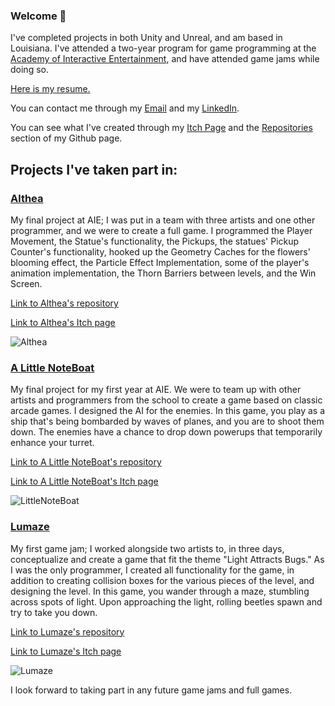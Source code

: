 ### Welcome 👋
I've completed projects in both Unity and Unreal, and am based in Louisiana. I've attended a two-year program for game programming at the [Academy of Interactive Entertainment](https://aie.edu/), and have attended game jams while doing so.

[Here is my resume.](https://resume.creddle.io/resume/capjh56yctc)

You can contact me through my [Email](https://judeous@tutanota.com) and my [LinkedIn](https://www.linkedin.com/in/jude-mentel-7682001bb).

You can see what I've created through my [Itch Page](https://judeous.itch.io/) and the [Repositories](https://github.com/Judeous?tab=repositories) section of my Github page.

## Projects I've taken part in:
### [Althea](https://green-production.itch.io/althea)
My final project at AIE; I was put in a team with three artists and one other programmer, and we were to create a full game. I programmed the Player Movement, the Statue's functionality, the Pickups, the statues' Pickup Counter's functionality, hooked up the Geometry Caches for the flowers' blooming effect, the Particle Effect Implementation, some of the player's animation implementation, the Thorn Barriers between levels, and the Win Screen.

[Link to Althea's repository](https://github.com/Judeous/Althea)

[Link to Althea's Itch page](https://green-production.itch.io/althea)

![Althea](https://user-images.githubusercontent.com/69781551/173691761-2a829af8-344d-411f-867f-50df76c74a47.png)

### [A Little NoteBoat](https://chicory-games.itch.io/little-noteboat)
My final project for my first year at AIE. We were to team up with other artists and programmers from the school to create a game based on classic arcade games. I designed the AI for the enemies. In this game, you play as a ship that's being bombarded by waves of planes, and you are to shoot them down. The enemies have a chance to drop down powerups that temporarily enhance your turret.

[Link to A Little NoteBoat's repository](https://github.com/lucasCampCode/A-Little-Noteboat)

[Link to A Little NoteBoat's Itch page](https://chicory-games.itch.io/little-noteboat)

![LittleNoteBoat](https://user-images.githubusercontent.com/69781551/173690464-fde6acae-9e9e-4329-a0aa-7fbef1c5768f.png)

### [Lumaze](https://judeous.itch.io/lumaze)
My first game jam; I worked alongside two artists to, in three days, conceptualize and create a game that fit the theme "Light Attracts Bugs." As I was the only programmer, I created all functionality for the game, in addition to creating collision boxes for the various pieces of the level, and designing the level. In this game, you wander through a maze, stumbling across spots of light. Upon approaching the light, rolling beetles spawn and try to take you down.

[Link to Lumaze's repository](https://github.com/Judeous/ZenoJam5_Lumaze)

[Link to Lumaze's Itch page](https://judeous.itch.io/lumaze)

![Lumaze](https://user-images.githubusercontent.com/69781551/173691658-0b22ccb4-dd52-4b39-af6a-8c62381b3934.png)


I look forward to taking part in any future game jams and full games.

<!--
**Judeous/Judeous** is a ✨ _special_ ✨ repository because its `README.md` (this file) appears on your GitHub profile.

Here are some ideas to get you started:

- 🔭 I’m currently working on polishing my first year's final project
- 🌱 I’m currently learning 
- 👯 I’m looking to collaborate on ...
- 🤔 I’m looking for help with ...
- 💬 Ask me about ...
- 📫 How to reach me: ...
- ⚡ Fun fact: ...
-->
